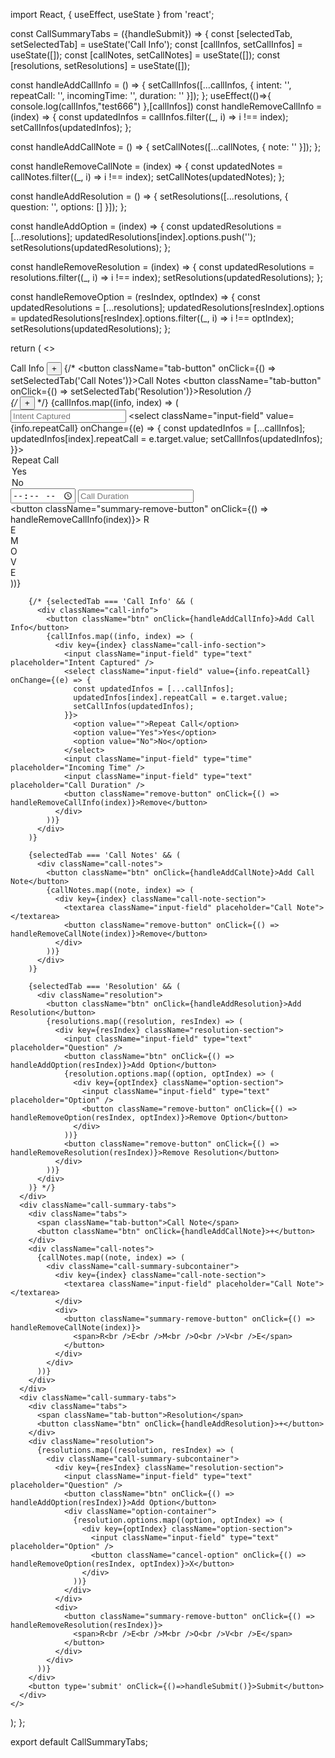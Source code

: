 import React, { useEffect, useState } from 'react';

const CallSummaryTabs = ({handleSubmit}) => {
  const [selectedTab, setSelectedTab] = useState('Call Info');
  const [callInfos, setCallInfos] = useState([]);
  const [callNotes, setCallNotes] = useState([]);
  const [resolutions, setResolutions] = useState([]);

  const handleAddCallInfo = () => {
    setCallInfos([...callInfos, { intent: '', repeatCall: '', incomingTime: '', duration: '' }]);
  };
 useEffect(()=>{
console.log(callInfos,"test666")
 },[callInfos])
  const handleRemoveCallInfo = (index) => {
    const updatedInfos = callInfos.filter((_, i) => i !== index);
    setCallInfos(updatedInfos);
  };

  const handleAddCallNote = () => {
    setCallNotes([...callNotes, { note: '' }]);
  };

  const handleRemoveCallNote = (index) => {
    const updatedNotes = callNotes.filter((_, i) => i !== index);
    setCallNotes(updatedNotes);
  };

  const handleAddResolution = () => {
    setResolutions([...resolutions, { question: '', options: [] }]);
  };

  const handleAddOption = (index) => {
    const updatedResolutions = [...resolutions];
    updatedResolutions[index].options.push('');
    setResolutions(updatedResolutions);
  };

  const handleRemoveResolution = (index) => {
    const updatedResolutions = resolutions.filter((_, i) => i !== index);
    setResolutions(updatedResolutions);
  };

  const handleRemoveOption = (resIndex, optIndex) => {
    const updatedResolutions = [...resolutions];
    updatedResolutions[resIndex].options = updatedResolutions[resIndex].options.filter((_, i) => i !== optIndex);
    setResolutions(updatedResolutions);
  };

  return (
    <>
      <div className="call-summary-tabs">
        <div className="tabs">
          <span className="tab-button">Call Info</span>
          <button className="btn" onClick={handleAddCallInfo}>+</button>
          {/* <button className="tab-button" onClick={() => setSelectedTab('Call Notes')}>Call Notes</button>
        <button className="tab-button" onClick={() => setSelectedTab('Resolution')}>Resolution</button> */}
        </div>
        <div className="call-info">
          {/* <button className="btn" onClick={handleAddCallInfo}>+</button> */}
          {callInfos.map((info, index) => (
            <div className="call-summary-subcontainer">
              <div key={index} className="call-info-section">
                <input className="input-field" type="text" placeholder="Intent Captured" />
                <select className="input-field" value={info.repeatCall} onChange={(e) => {
                  const updatedInfos = [...callInfos];
                  updatedInfos[index].repeatCall = e.target.value;
                  setCallInfos(updatedInfos);
                }}>
                  <option value="">Repeat Call</option>
                  <option value="Yes">Yes</option>
                  <option value="No">No</option>
                </select>
                <input className="input-field" type="time" placeholder="Incoming Time" />
                <input className="input-field" type="text" placeholder="Call Duration" />
              </div>
              <div>
                <button className="summary-remove-button" onClick={() => handleRemoveCallInfo(index)}>
                  <span>R<br />E<br />M<br />O<br />V<br />E</span>
                </button>
              </div>
            </div>
          ))}
        </div>

        {/* {selectedTab === 'Call Info' && (
          <div className="call-info">
            <button className="btn" onClick={handleAddCallInfo}>Add Call Info</button>
            {callInfos.map((info, index) => (
              <div key={index} className="call-info-section">
                <input className="input-field" type="text" placeholder="Intent Captured" />
                <select className="input-field" value={info.repeatCall} onChange={(e) => {
                  const updatedInfos = [...callInfos];
                  updatedInfos[index].repeatCall = e.target.value;
                  setCallInfos(updatedInfos);
                }}>
                  <option value="">Repeat Call</option>
                  <option value="Yes">Yes</option>
                  <option value="No">No</option>
                </select>
                <input className="input-field" type="time" placeholder="Incoming Time" />
                <input className="input-field" type="text" placeholder="Call Duration" />
                <button className="remove-button" onClick={() => handleRemoveCallInfo(index)}>Remove</button>
              </div>
            ))}
          </div>
        )}

        {selectedTab === 'Call Notes' && (
          <div className="call-notes">
            <button className="btn" onClick={handleAddCallNote}>Add Call Note</button>
            {callNotes.map((note, index) => (
              <div key={index} className="call-note-section">
                <textarea className="input-field" placeholder="Call Note"></textarea>
                <button className="remove-button" onClick={() => handleRemoveCallNote(index)}>Remove</button>
              </div>
            ))}
          </div>
        )}

        {selectedTab === 'Resolution' && (
          <div className="resolution">
            <button className="btn" onClick={handleAddResolution}>Add Resolution</button>
            {resolutions.map((resolution, resIndex) => (
              <div key={resIndex} className="resolution-section">
                <input className="input-field" type="text" placeholder="Question" />
                <button className="btn" onClick={() => handleAddOption(resIndex)}>Add Option</button>
                {resolution.options.map((option, optIndex) => (
                  <div key={optIndex} className="option-section">
                    <input className="input-field" type="text" placeholder="Option" />
                    <button className="remove-button" onClick={() => handleRemoveOption(resIndex, optIndex)}>Remove Option</button>
                  </div>
                ))}
                <button className="remove-button" onClick={() => handleRemoveResolution(resIndex)}>Remove Resolution</button>
              </div>
            ))}
          </div>
        )} */}
      </div>
      <div className="call-summary-tabs">
        <div className="tabs">
          <span className="tab-button">Call Note</span>
          <button className="btn" onClick={handleAddCallNote}>+</button>
        </div>
        <div className="call-notes">
          {callNotes.map((note, index) => (
            <div className="call-summary-subcontainer">
              <div key={index} className="call-note-section">
                <textarea className="input-field" placeholder="Call Note"></textarea>
              </div>
              <div>
                <button className="summary-remove-button" onClick={() => handleRemoveCallNote(index)}>
                  <span>R<br />E<br />M<br />O<br />V<br />E</span>
                </button>
              </div>
            </div>
          ))}
        </div>
      </div>
      <div className="call-summary-tabs">
        <div className="tabs">
          <span className="tab-button">Resolution</span>
          <button className="btn" onClick={handleAddResolution}>+</button>
        </div>
        <div className="resolution">
          {resolutions.map((resolution, resIndex) => (
            <div className="call-summary-subcontainer">
              <div key={resIndex} className="resolution-section">
                <input className="input-field" type="text" placeholder="Question" />
                <button className="btn" onClick={() => handleAddOption(resIndex)}>Add Option</button>
                <div className="option-container">
                  {resolution.options.map((option, optIndex) => (
                    <div key={optIndex} className="option-section">
                      <input className="input-field" type="text" placeholder="Option" />
                      <button className="cancel-option" onClick={() => handleRemoveOption(resIndex, optIndex)}>X</button>
                    </div>
                  ))}
                </div>
              </div>
              <div>
                <button className="summary-remove-button" onClick={() => handleRemoveResolution(resIndex)}>
                  <span>R<br />E<br />M<br />O<br />V<br />E</span>
                </button>
              </div>
            </div>
          ))}
        </div>
        <button type='submit' onClick={()=>handleSubmit()}>Submit</button>
      </div>
    </>
  );
};

export default CallSummaryTabs;
